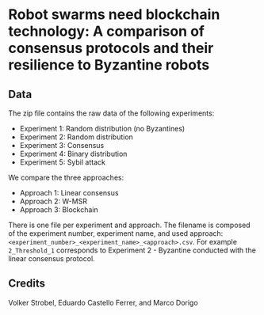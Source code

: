 # Robot swarms need blockchain technology: A comparison of consensus protocols and their resilience to Byzantine robots

## Data
The zip file contains the raw data of the following experiments:

- Experiment 1: Random distribution (no Byzantines)
- Experiment 2: Random distribution
- Experiment 3: Consensus
- Experiment 4: Binary distribution
- Experiment 5: Sybil attack

We compare the three approaches:

- Approach 1: Linear consensus
- Approach 2: W-MSR
- Approach 3: Blockchain

There is one file per experiment and approach. The filename is
composed of the experiment number, experiment name, and used approach:
`<experiment_number>_<experiment_name>_<approach>.csv`. For example
`2_Threshold_1` corresponds to Experiment 2 - Byzantine conducted with
the linear consensus protocol.

## Credits
Volker Strobel, Eduardo Castello Ferrer, and Marco Dorigo
